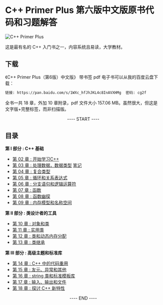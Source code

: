 # C++ Primer Plus 第六版中文版原书代码和习题解答

![C++ Primer Plus](https://static.fungenomics.com/images/2021/07/c-primer-plus6.jpg)

这是最有名的 C++ 入门书之一，内容系统且易读，大学教材。

## 下载

《C++ Primer Plus（第6版）中文版》 带书签 pdf 电子书可以从我的百度云盘下载：

```bash
链接: https://pan.baidu.com/s/1WXc_hfJhJKL4c8InAVXHMg  密码: cg2f
```

全书一共 18 章，外加 10 章附录，pdf 文件大小 157.06 MB。虽然很大，但这是文字版+完整标签，而非扫描版。


<p align="center"><a> ---- START ---- </a></p>

## 目录

**第 I 部分 : C++ 基础**

- [第 02 章 : 开始学习C++](practice/chapter02/README.md)
- [第 03 章 : 处理数据，数据类型](practice/chapter03/README.md) [笔记](practice/booknotes.md#第三章-处理数据)
- [第 04 章 : 复合类型](practice/chapter04/README.md)
- [第 05 章 : 循环和关系表达式](practice/chapter05/README.md)
- [第 06 章 : 分支语句和逻辑运算符](practice/chapter06/README.md)
- [第 07 章 : 函数](practice/chapter07/README.md)
- [第 08 章 : 函数幽探](practice/chapter08/README.md)
- [第 09 章 : 内存模型和名称空间](practice/chapter09/README.md)

**第 II 部分 : 类设计者的工具**

- [第 10 章 : 对象和类](practice/chapter10/README.md)
- [第 11 章 : 实用类](practice/chapter11/README.md)
- [第 12 章 : 类和动态内存分配](practice/chapter12/README.md)
- [第 13 章 : 类继承](practice/chapter13/README.md)

**第 III 部分 : 高级主题和标准库**

- [第 14 章 : C++ 中的代码重用](practice/chapter14/README.md)
- [第 15 章 : 友元、异常和其他](practice/chapter15/README.md)
- [第 16 章 : string 类和标准模板库](practice/chapter16/README.md)
- [第 17 章 : 输入、输出和文件](practice/chapter17/README.md)
- [第 18 章 : 探讨 C++ 新特性](practice/chapter18/README.md)

<p align="center"><a> ---- END ---- </a></p>




